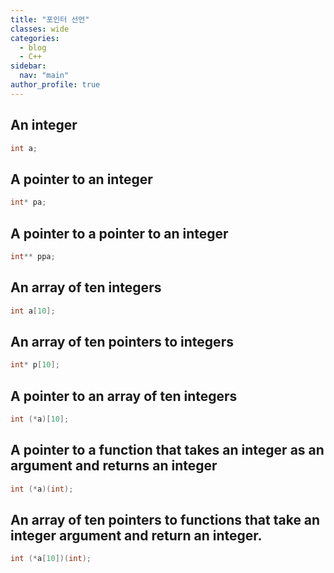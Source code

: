 ```yaml
---
title: "포인터 선언"
classes: wide
categories: 
  - blog
  - C++
sidebar:
  nav: "main"
author_profile: true
---
```


## An integer
```c++
int a;
```

## A pointer to an integer
```c++
int* pa;
```

## A pointer to a pointer to an integer
```c++
int** ppa;
```

## An array of ten integers
```c++
int a[10];
```

## An array of ten pointers to integers
```c++
int* p[10];
```

## A pointer to an array of ten integers
```c++
int (*a)[10];
```

## A pointer to a function that takes an integer as an argument and returns an integer 
```c++
int (*a)(int);
```

## An array of ten pointers to functions that take an integer argument and return an integer.
```c++
int (*a[10])(int);
```

